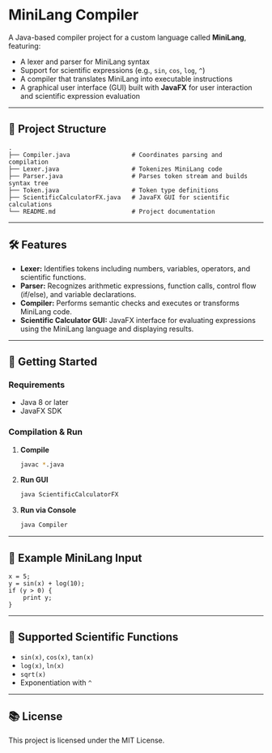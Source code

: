 
# MiniLang Compiler

A Java-based compiler project for a custom language called **MiniLang**, featuring:
- A lexer and parser for MiniLang syntax
- Support for scientific expressions (e.g., `sin`, `cos`, `log`, `^`)
- A compiler that translates MiniLang into executable instructions
- A graphical user interface (GUI) built with **JavaFX** for user interaction and scientific expression evaluation

---

## 📁 Project Structure

```
.
├── Compiler.java                 # Coordinates parsing and compilation
├── Lexer.java                    # Tokenizes MiniLang code
├── Parser.java                   # Parses token stream and builds syntax tree
├── Token.java                    # Token type definitions
├── ScientificCalculatorFX.java   # JavaFX GUI for scientific calculations
└── README.md                     # Project documentation
```

---

## 🛠️ Features

- **Lexer:** Identifies tokens including numbers, variables, operators, and scientific functions.
- **Parser:** Recognizes arithmetic expressions, function calls, control flow (if/else), and variable declarations.
- **Compiler:** Performs semantic checks and executes or transforms MiniLang code.
- **Scientific Calculator GUI:** JavaFX interface for evaluating expressions using the MiniLang language and displaying results.

---

## 🚀 Getting Started

### Requirements

- Java 8 or later
- JavaFX SDK

### Compilation & Run

1. **Compile**
   ```sh
   javac *.java
   ```

2. **Run GUI**
   ```sh
   java ScientificCalculatorFX
   ```

3. **Run via Console**
   ```sh
   java Compiler
   ```

---

## 📌 Example MiniLang Input

```mini
x = 5;
y = sin(x) + log(10);
if (y > 0) {
    print y;
}
```

---

## 🧪 Supported Scientific Functions

- `sin(x)`, `cos(x)`, `tan(x)`
- `log(x)`, `ln(x)`
- `sqrt(x)`
- Exponentiation with `^`

---

## 📚 License

This project is licensed under the MIT License.
